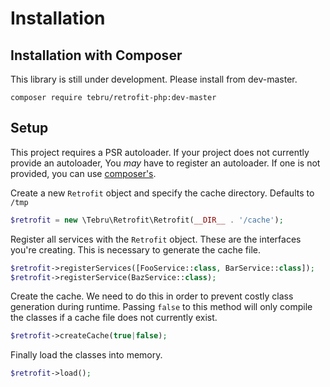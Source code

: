 Installation
============

Installation with Composer
--------------------------

This library is still under development.  Please install from dev-master.

    composer require tebru/retrofit-php:dev-master


Setup
-----

This project requires a PSR autoloader. If your project does not currently 
provide an autoloader, You *may* have to register an autoloader. If one is not 
provided, you can use [composer's][composer autoloader].

Create a new `Retrofit` object and specify the cache directory.  Defaults to `/tmp`

```php
$retrofit = new \Tebru\Retrofit\Retrofit(__DIR__ . '/cache');
```

Register all services with the `Retrofit` object.  These are the interfaces 
you're creating.  This is necessary to generate the cache file.

```php
$retrofit->registerServices([FooService::class, BarService::class]);
$retrofit->registerService(BazService::class);
```

Create the cache.  We need to do this in order to prevent costly class 
generation during runtime.  Passing `false` to this method will only compile the
classes if a cache file does not currently exist.

```php
$retrofit->createCache(true|false);
```

Finally load the classes into memory.

```php
$retrofit->load();
```

[composer autoloader]: https://getcomposer.org/doc/01-basic-usage.md#autoloading
